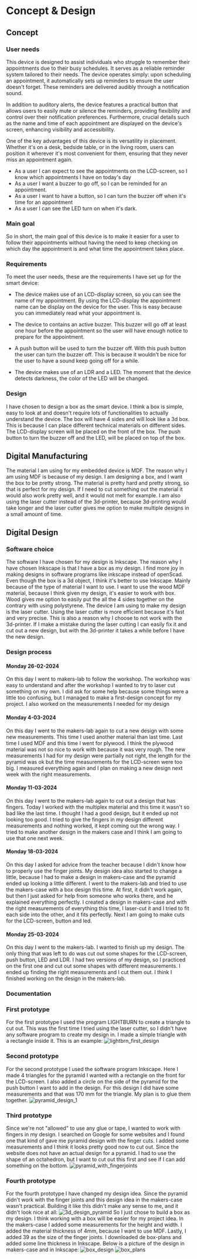 # Concept & Design

## Concept

### User needs
This device is designed to assist individuals who struggle to remember their appointments due to their busy schedules. 
It serves as a reliable reminder system tailored to their needs. The device operates simply: upon scheduling an appointment, 
it automatically sets up reminders to ensure the user doesn't forget. These reminders are delivered audibly through a 
notification sound.

In addition to auditory alerts, the device features a practical button that allows users to easily mute or silence the 
reminders, providing flexibility and control over their notification preferences. Furthermore, crucial details such as 
the name and time of each appointment are displayed on the device's screen, enhancing visibility and accessibility.

One of the key advantages of this device is its versatility in placement. Whether it's on a desk, bedside table, or in
the living room, users can position it wherever it's most convenient for them, ensuring that they never miss an
appointment again.

- As a user I can expect to see the appointments on the LCD-screen, so I know which appointments I have on today's day
- As a user I want a buzzer to go off, so I can be reminded for an appointment.
- As a user I want to have a button, so I can turn the buzzer off when it's time for an appointment
- As a user I can see the LED turn on when it's dark.

### Main goal
So in short, the main goal of this device is to make it easier for a user to follow their appointments without having
the need to keep checking on which day the appointment is and what time the appointment takes place.

### Requirements
To meet the user needs, these are the requirements I have set up for the smart device:

- The device makes use of an LCD-display screen, so you can see the name of my appointment. By using 
the LCD-display the appointment name can be display on the device for the user. This is easy because you can immediately 
read what your appointment is. 

- The device to contains an active buzzer. This buzzer will go off at least one hour before the 
appointment so the user will have enough notice to prepare for the appointment.

- A push button will be used to turn the buzzer off. With this push button the user can turn the buzzer off. 
This is because it wouldn't be nice for the user to have a sound keep going off for a while. 

- The device makes use of an LDR and a LED. The moment that the device detects darkness, the color
  of the LED will be changed. 


### Design
I have chosen to design a box as the smart device. I think a box is simple, easy to look at and doesn't require
lots of functionalities to actually understand the device. The box will have 4 sides and will look like a 3d box. 
This is because I can place different technical materials on different sides. The LCD-display screen will be placed on 
the front of the box. The push button to turn the buzzer off and the LED, will be placed on top of the box.

## Digital Manufacturing
The material I am using for my embedded device is MDF. The reason why I am using MDF is because of my design. I am designing
a box, and I want the box to be pretty strong. The material is pretty hard and pretty strong, so that is perfect for my design.
If I need to cut something out the material it would also work pretty well, and it would not melt for example. 
I am also using the laser cutter instead of the 3d-printer, because 3d-printing would take longer and the laser cutter 
gives me option to make multiple designs in a small amount of time. 


## Digital Design

### Software choice
The software I have chosen for my design is Inkscape. The reason why I have chosen Inkscape is that I have a box as 
my design. I find more joy in making designs in software programs like inkscape instead of openScad. 
Even though the box is a 3d object, I think it's better to use Inkscape. Mainly because of the type of material 
I want to use. I want to use the wood MDF material, because I think given my design, it's easier to work with box. 
Wood gives me option to easily put the all the 4 sides together on the contrary with using polystyrene. The device I am 
using to make my design is the laser cutter. Using the laser cutter is more efficient because it's fast and very precise.
This is also a reason why I choose to not work with the 3d-printer. If I make a mistake during the laser cutting I can 
easily fix it and cut out a new design, but with the 3d-printer it takes a while before I have the new design. 

### Design process

#### Monday 26-02-2024
On this day I went to makers-lab to follow the workshop. The workshop was easy to understand and after the workshop I 
wanted to try to laser cut something on my own. I did ask for some help because some things were a little too confusing,
but I managed to make a first-design concept for my project. I also worked on the measurements I needed for my design

#### Monday 4-03-2024
On this day I went to the makers-lab again to cut a new design with some new measurements. This time I used another material
than last time. Last time I used MDF and this time I went for plywood. I think the plywood material was not so nice to work
with because it was very rough. The new measurements I had for my design were partially not right, the length for the pyramid
was ok but the time measurements for the LCD-screen were too big. I measured everything again and I plan on making a new 
design next week with the right measurements. 

#### Monday 11-03-2024
On this day I went to the makers-lab again to cut out a design that has fingers. Today I worked with the multiplex material
and this time it wasn't so bad like the last time. I thought I had a good design, but it ended up not looking too good.
I tried to give the fingers in my design different measurements and nothing worked, it kept coming out the wrong way. 
I tried to make another design in the makers case and I think I am going to use that one next week. 

#### Monday 18-03-2024
On this day I asked for advice from the teacher because I didn't know how to properly use the finger joints. My design idea
also started to change a little, because I had to make a design in makers-case and the pyramid ended up looking a little 
different. I went to the makers-lab and tried to use the makers-case with a box design this time. At first, it didn't work 
again, but then I just asked for help from someone who works there, and he explained everything perfectly. I created a 
design in makers-case and with the right measurements of everything this time, I laser-cut it and I tried to fit each side
into the other, and it fits perfectly. Next I am going to make cuts for the LCD-screen, button and led. 

#### Monday 25-03-2024
On this day I went to the makers-lab. I wanted to finish up my design. The only thing that was left to do was cut out some 
shapes for the LCD-screen, push button, LED and LDR. I had two versions of my design, so I practiced on the first one and 
cut out some shapes with different measurements. I ended up finding the right measurements and I cut them out. I think I 
finished working on the design in the makers-lab. 

### Documentation 

### First prototype

For the first prototype I used the program LIGHTBURN to create a triangle to cut out. This was the first time I tried using
the laser cutter, so I didn't have any software program to create my design in. I made a simple triangle with a rectangle 
inside it. This is an example: 
![lightbrn_first_design](../assets/lightbrn_first_design.jpg)

### Second prototype
For the second prototype I used the software program Inkscape. Here I made 4 triangles for the pyramid I wanted with a 
rectangle on the front for the LCD-screen. I also added a circle on the side of the pyramid for the push button I want 
to add in the design. For this design I did have some measurements and that was 170 mm for the triangle. My plan is to
glue them together. 
![pyramid_design_1](../assets/pyramid_design_1.png)

### Third prototype
Since we're not "allowed" to use any glue or tape, I wanted to work with fingers in my design. I searched on Google for some
websites and I found one that kind of gave me pyramid design with the finger cuts. I added some measurements and I think 
it looks pretty good now to cut out. Since the website does not have an actual design for a pyramid. I had to use the shape
of an octahedron, but I want to cut out this first and see if I can add something on the bottom. 
![pyramid_with_fingerjoints](../assets/pyramid_with_fingerjoints.png)
### Fourth prototype
For the fourth prototype I have changed my design idea. Since the pyramid didn't work with the finger joints and this 
design idea in the makers-case wasn't practical. Building it like this didn't make any sense to me, and it didn't look nice
at all:
![3d_design_pyramid](../assets/3d_pyramid_design.png)
So I just chose to build a box as my design. I think working with a box will be easier for my project idea. In the makers-case
I added some measurements for the height and width. I added the material thickness of 4mm, because I want to use MDF. Lastly,
I added 39 as the size of the finger joints. I downloaded de box-plans and added some line thickness in Inkscape.
Below is a picture of the design in makers-case and in Inkscape: 
![box_design](../assets/box_design.png)
![box_plans](../assets/box_plans.png)

